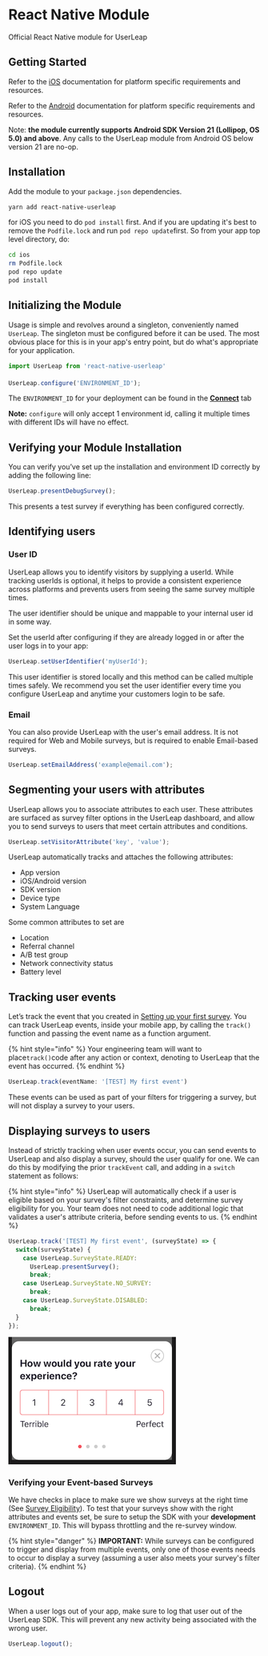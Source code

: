 # React Native Module

Official React Native module for UserLeap

## Getting Started

Refer to the [iOS](https://docs.userleap.com/installation/ios-sdk) documentation for platform specific requirements and resources. 

Refer to the [Android](https://docs.userleap.com/installation/android-sdk) documentation for platform specific requirements and resources.

Note: **the module currently supports Android SDK Version 21 \(Lollipop, OS 5.0\) and above**. Any calls to the UserLeap module from Android OS below version 21 are no-op.

## Installation

Add the module to your `package.json` dependencies.

```bash
yarn add react-native-userleap
```

for iOS you need to do `pod install` first. And if you are updating it's best to remove the `Podfile.lock` and run `pod repo update`first. So from your app top level directory, do:

```bash
cd ios
rm Podfile.lock
pod repo update
pod install
```

## Initializing the Module

Usage is simple and revolves around a singleton, conveniently named `UserLeap`. The singleton must be configured before it can be used. The most obvious place for this is in your app's entry point, but do what's appropriate for your application.

```jsx
import UserLeap from 'react-native-userleap'

UserLeap.configure('ENVIRONMENT_ID');
```

The `ENVIRONMENT_ID` for your deployment can be found in the [**Connect**](https://app.userleap.com/connect) tab

**Note:** `configure` will only accept 1 environment id, calling it multiple times with different IDs will have no effect.

## **Verifying your Module Installation**

You can verify you’ve set up the installation and environment ID correctly by adding the following line:

```jsx
UserLeap.presentDebugSurvey();
```

This presents a test survey if everything has been configured correctly.

## **Identifying** users

### **User ID**

UserLeap allows you to identify visitors by supplying a userId. While tracking userIds is optional,  it helps to provide a consistent experience across platforms and prevents users from seeing the same survey multiple times.

The user identifier should be unique and mappable to your internal user id in some way. 

Set the userId after configuring if they are already logged in or after the user logs in to your app:

```jsx
UserLeap.setUserIdentifier('myUserId');
```

This user identifier is stored locally and this method can be called multiple times safely. We recommend you set the user identifier every time you configure UserLeap and anytime your customers login to be safe.

### **Email**

You can also provide UserLeap with the user's email address. It is not required for Web and Mobile surveys, but is required to enable Email-based surveys.

```jsx
UserLeap.setEmailAddress('example@email.com');
```

## **Segmenting your** users **with attributes**

UserLeap allows you to associate attributes to each user. These attributes are surfaced as survey filter options in the UserLeap dashboard, and allow you to send surveys to users that meet certain attributes and conditions.

```jsx
UserLeap.setVisitorAttribute('key', 'value');
```

UserLeap automatically tracks and attaches the following attributes:

* App version
* iOS/Android version
* SDK version
* Device type
* System Language

Some common attributes to set are

* Location
* Referral channel
* A/B test group
* Network connectivity status
* Battery level

## Tracking user events

Let’s track the event that you created in [Setting up your first survey](../../product-workflows/launch-a-survey.md). You can track UserLeap events, inside your mobile app, by calling the `track()` function and passing the event name as a function argument. 

{% hint style="info" %}
Your engineering team will want to place`track()`code after any action or context, denoting to UserLeap that the event has occurred.
{% endhint %}

```jsx
UserLeap.track(eventName: '[TEST] My first event')
```

These events can be used as part of your filters for triggering a survey, but will not display a survey to your users.

## Displaying **surveys to users**

Instead of strictly tracking when user events occur, you can send events to UserLeap and also display a survey, should the user qualify for one. We can do this by modifying the prior `trackEvent` call, and adding in a `switch` statement as follows:

{% hint style="info" %}
UserLeap will automatically check if a user is eligible based on your survey's filter constraints, and determine survey eligibility for you. Your team does not need to code additional logic that validates a user's attribute criteria, before sending events to us.
{% endhint %}

```jsx
UserLeap.track('[TEST] My first event', (surveyState) => {
  switch(surveyState) {
    case UserLeap.SurveyState.READY:
      UserLeap.presentSurvey();
      break;
    case UserLeap.SurveyState.NO_SURVEY:
      break;
    case UserLeap.SurveyState.DISABLED:
      break;
  }
});
```

![Example Survey](../../.gitbook/assets/screen-shot-2020-02-19-at-4.28.10-pm.png)

### **Verifying your Event-based Surveys**

We have checks in place to make sure we show surveys at the right time \(See [Survey Eligibility](../../product-definitions/re-survey-windows.md)\). To test that your surveys show with the right attributes and events set, be sure to setup the SDK with your **development** `ENVIRONMENT_ID`. This will bypass throttling and the re-survey window.

{% hint style="danger" %}
**IMPORTANT:** While surveys can be configured to trigger and display from multiple events, only one of those events needs to occur to display a survey \(assuming a user also meets your survey's filter criteria\).
{% endhint %}

## Logout

When a user logs out of your app, make sure to log that user out of the UserLeap SDK. This will prevent any new activity being associated with the wrong user.

```jsx
UserLeap.logout();
```


